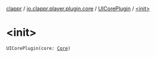 [clappr](../../index.md) / [io.clappr.player.plugin.core](../index.md) / [UICorePlugin](index.md) / [&lt;init&gt;](./-init-.md)

# &lt;init&gt;

`UICorePlugin(core: `[`Core`](../../io.clappr.player.components/-core/index.md)`)`